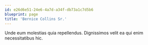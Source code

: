 ```yaml
---
id: e26d6e51-24e6-4a7d-a34f-db73a1c7d5b6
blueprint: page
title: 'Bernice Collins Sr.'
---
```

Unde eum molestias quia repellendus. Dignissimos velit ea qui enim necessitatibus hic.